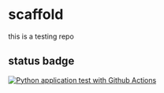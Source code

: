 # scaffold
this is a testing repo

## status badge 

[![Python application test with Github Actions](https://github.com/Illumintrix/scaffold/actions/workflows/main.yml/badge.svg)](https://github.com/Illumintrix/scaffold/actions/workflows/main.yml)
